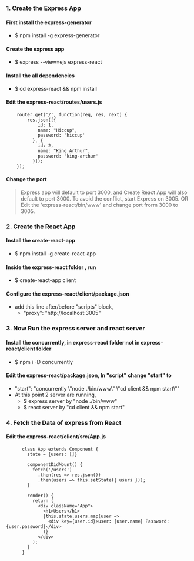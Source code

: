 
### 1. Create the Express App
#### First install the express-generator
- $ npm install -g express-generator

#### Create the express app
- $ express --view=ejs express-react
    
#### Install the all dependencies
- $ cd express-react && npm install
    
#### Edit the express-react/routes/users.js
    
```
    router.get('/', function(req, res, next) {
        res.json([{
            id: 1,
            name: "Hiccup",
            password: 'hiccup'
          }, {
            id: 2,
            name: "King Arthur",
            password: 'king-arthur'
          }]);
    });
```
     
#### Change the port 
> Express app will default to port 3000, and Create React App will also default to port 3000.
> To avoid the conflict, start Express on 3005. 
> OR Edit the 'express-react/bin/www' and change port frorm 3000 to 3005.
    
### 2. Create the React App    
#### Install the create-react-app
- $ npm install -g create-react-app
   
#### Inside the express-react folder , run
- $ create-react-app client
   
#### Configure the express-react/client/package.json  
- add this line after/before "scripts" block, 
  -  "proxy": "http://localhost:3005"
   
### 3. Now Run the express server and react server
#### Install the concurrently, in express-react folder not in express-react/client folder
- $ npm i -D concurrently

#### Edit the express-react/package.json, In "script" change "start" to 
- "start": "concurrently \\"node ./bin/www\\"   \\"cd client &amp;&amp; npm start\\""
- At this point 2 server are running,
  - $ express server by "node ./bin/www"
  - $ react server by "cd client &amp;&amp; npm start"
        
### 4. Fetch the Data of express from React
#### Edit the express-react/client/src/App.js 
     
```
      class App extends Component {
        state = {users: []}
     
        componentDidMount() {
          fetch('/users')
            .then(res => res.json())
            .then(users => this.setState({ users }));
        }
      
        render() {
          return (
            <div className="App">
              <h1>Users</h1>
              {this.state.users.map(user =>
                <div key={user.id}>user: {user.name} Password: {user.password}</div>
              )}
            </div>
          );
        }
      }
```


      
